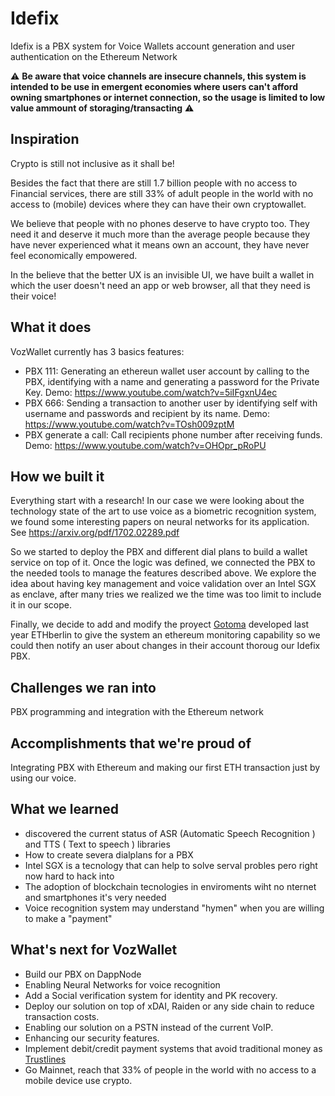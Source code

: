 # Idefix

Idefix is a PBX system for Voice Wallets account generation and user authentication on the Ethereum Network

⚠️ **Be aware that voice channels are insecure channels, this system is intended to be use in emergent economies where users can't afford owning smartphones or internet connection, so the usage is limited to low value ammount of storaging/transacting** ⚠️

## Inspiration

Crypto is still not inclusive as it shall be!

Besides the fact that there are still 1.7 billion people with no access to Financial services, there are still 33% of adult people in the world with no access to (mobile) devices where they can have their own cryptowallet.

We believe that people with no phones deserve to have crypto too. They need it and deserve it much more than the average people because they have never experienced what it means own an account, they have never feel economically empowered.

In the believe that the better UX is an invisible UI, we have built a wallet in which the user doesn't need an app or web browser, all that they need is their voice!

## What it does

VozWallet currently has 3 basics features:
- PBX 111: Generating an ethereun wallet user account by calling to the PBX, identifying with a name and generating a password for the Private Key. Demo: https://www.youtube.com/watch?v=5iIFgxnU4ec
- PBX 666: Sending a transaction to another user by identifying self with username and passwords and recipient by its name. Demo: https://www.youtube.com/watch?v=TOsh009zptM
- PBX generate a call: Call recipients phone number after receiving funds. Demo: https://www.youtube.com/watch?v=OHOpr_pRoPU

## How we built it
Everything start with a research! In our case we were looking about the technology state of the art to use voice as a biometric recognition system, we found some interesting papers on neural networks for its application. See https://arxiv.org/pdf/1702.02289.pdf

So we started to deploy the PBX and different dial plans to build a wallet service on top of it. Once the logic was defined, we connected the PBX to the needed tools to manage the features described above. We explore the idea about having key management and voice validation over an Intel SGX as enclave, after many tries we realized we the time was too limit to include it in our scope.

Finally, we decide to add and modify the proyect [Gotoma](https://github.com/adria0/gotoma?files=1) developed last year ETHberlin to give the system an ethereum monitoring capability so we could then notify an user about changes in their account thoroug our Idefix PBX.

## Challenges we ran into
PBX programming and integration with the Ethereum network

## Accomplishments that we're proud of
Integrating PBX with Ethereum and making our first ETH transaction just by using our voice.

## What we learned
* discovered the current status of ASR (Automatic Speech Recognition ) and TTS ( Text to speech ) libraries
* How to create severa dialplans for a PBX
* Intel SGX is a tecnology that can help to solve serval probles pero right now hard to hack into
* The adoption of blockchain tecnologies in enviroments wiht no nternet and smartphones it's very needed 
* Voice recognition system may understand "hymen" when you are willing to make a "payment"

## What's next for VozWallet
* Build our PBX on DappNode
* Enabling Neural Networks for voice recognition
* Add a Social verification system for identity and PK recovery.
* Deploy our solution on top of xDAI, Raiden or any side chain to reduce transaction costs.
* Enabling our solution on a PSTN instead of the current VoIP.
* Enhancing our security features.
* Implement debit/credit payment systems that avoid traditional money as [Trustlines](https://trustlines.network/)
* Go Mainnet, reach that 33% of people in the world with no access to a mobile device use crypto.
